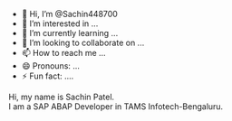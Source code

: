 - 👋 Hi, I’m @Sachin448700
- 👀 I’m interested in ...
- 🌱 I’m currently learning ...
- 💞️ I’m looking to collaborate on ...
- 📫 How to reach me ...
- 😄 Pronouns: ...
- ⚡ Fun fact: ....

<!---
Sachin448700/Sachin448700 is a ✨ special ✨ repository because its `README.md` (this file) appears on your GitHub profile.
You can click the Preview link to take a look at your changes.
--->

Hi, my name is Sachin Patel. </br>
I am a SAP ABAP Developer in TAMS Infotech-Bengaluru.
